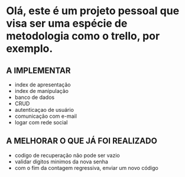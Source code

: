 # Olá, este é um projeto pessoal que visa ser uma espécie de metodologia como o trello, por exemplo.

## A IMPLEMENTAR

- index de apresentação
- index de manipulação
- banco de dados
- CRUD
- autenticaçao de usuário
- comunicação com e-mail
- logar com rede social

## A MELHORAR O QUE JÁ FOI REALIZADO

- codigo de recuperação não pode ser vazio
- validar digitos minimos da nova senha
- com o fim da contagem regressiva, enviar um novo código


